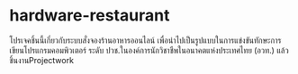 # hardware-restaurant
โปรเจคชิ้นนี้เกี่ยวกับระบบสั่งจองร้านอาหารออนไลน์  เพื่อนำไปเป็นรูปแบบในการแข่งขันทักษะการเขียนโปรแกรมคอมพิวเตอร์ ระดับ ปวช.ในองค์การนักวิชาชืพในอนาคตแห่งประเทศไทย (อวท.) แล้วชิ้นงานProjectwork
